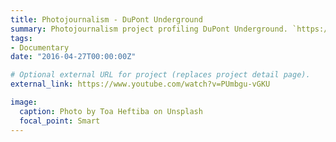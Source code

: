 ```yaml
---
title: Photojournalism - DuPont Underground 
summary: Photojournalism project profiling DuPont Underground. `https://www.youtube.com/watch?v=PUmbgu-vGKU`.
tags:
- Documentary
date: "2016-04-27T00:00:00Z"

# Optional external URL for project (replaces project detail page).
external_link: https://www.youtube.com/watch?v=PUmbgu-vGKU 

image:
  caption: Photo by Toa Heftiba on Unsplash
  focal_point: Smart
---
```

